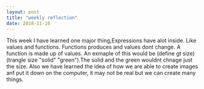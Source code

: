 ```yaml
---
layout: post
title: "weekly reflection"
date: 2018-11-16
---
```

This week I have learned one major thing,Expressions have alot inside. Like values and functions. Functions produces and values dont change. A function is made up of values. An exmaple of this would be (define gt size)(trangle size "solid" "green").The solid and the green wouldnt chnage just the size. Also we have learned the idea of how we are able to create images anf put it down on the computer, it may not be real but we can create many things.
